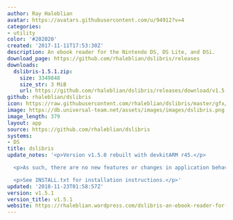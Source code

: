 ```yaml
---
author: Ray Haleblian
avatar: https://avatars.githubusercontent.com/u/94912?v=4
categories:
- utility
color: '#202020'
created: '2017-11-11T17:53:30Z'
description: An ebook reader for the Nintendo DS, DS Lite, and DSi.
download_page: https://github.com/rhaleblian/dslibris/releases
downloads:
  dslibris-1.5.1.zip:
    size: 3349848
    size_str: 3 MiB
    url: https://github.com/rhaleblian/dslibris/releases/download/v1.5.1/dslibris-1.5.1.zip
github: rhaleblian/dslibris
icon: https://raw.githubusercontent.com/rhaleblian/dslibris/master/gfx/icon.bmp
image: https://db.universal-team.net/assets/images/images/dslibris.png
image_length: 379
layout: app
source: https://github.com/rhaleblian/dslibris
systems:
- DS
title: dslibris
update_notes: '<p>Version v1.5.0 rebuilt with devkitARM r45.</p>

  <p>As such, there are no new features or changes in application behaviour.</p>

  <p>See INSTALL.txt for installation instructions.</p>'
updated: '2018-11-23T01:58:57Z'
version: v1.5.1
version_title: v1.5.1
website: https://rhaleblian.wordpress.com/dslibris-an-ebook-reader-for-the-nintendo-ds/
---
```

